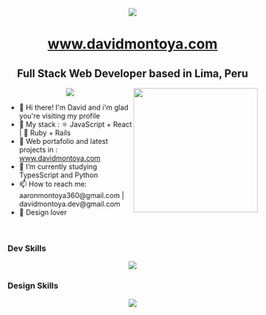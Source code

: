 <div id="header" align="center">
  <img align="center" src="https://i.ibb.co/YXmbt3q/my-name-02.png" />
  <h1><a href="https://davidmontoyadev.vercel.app/" target="_blank">www.davidmontoya.com</a></h1>
  <h2> Full Stack Web Developer based in Lima, Peru </h2>
  <img src="https://img.shields.io/github/followers/DavidMontoya24?color=blue&label=GitHub&logoColor=blue&style=social">
  <img align="right" width="250" src="https://i.ibb.co/qJ66Krq/3255338.png">
</div>

<!-- A little bio         |  Some Stats
:-------------------------:|:-------------------------:
![](https://...Dark.png)  |  ![Anurag's GitHub stats](https://github-readme-stats.vercel.app/api?username=anuraghazra&show_icons=true&theme=radical) -->

<div>
  <ul>
    <li>👋 Hi there! I'm David and i'm glad you're visiting my profile</li>
    <li>🌱 My stack :  ⚛ JavaScript + React</h4>  | 💎 Ruby + Rails </li>
    <li>💼 Web portafolio and latest projects in : <a href="https://personal-website-pi-mocha.vercel.app/" target="_blank">www.davidmontoya.com</a></li>
    <li>🔭 I’m currently studying TypesScript and Python</li>
    <li>📫 How to reach me: aaronmontoya360@gmail.com | davidmontoya.dev@gmail.com</li>
    <li>📐 Design lover</li>
  </ul>
  <br>
</div>

### Dev Skills
<p align="center">
  <a href="https://skillicons.dev">
    <img src="https://skillicons.dev/icons?i=ruby,javascript,react,nextjs,nodejs,express,rails,postgresql,html,css,bootstrap,tailwind,git,docker,netlify,vercel"/>
  </a>
</p>

### Design Skills
<p align="center">
  <a href="https://skillicons.dev">
    <img src="https://skillicons.dev/icons?i=figma,ps,ai,pr,ae" />
  </a>
</p>




